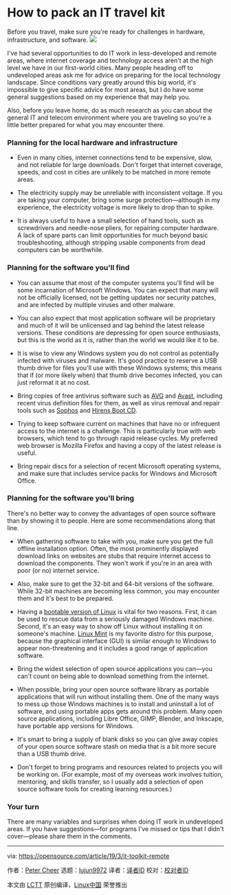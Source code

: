 [#]: collector: (lujun9972)
[#]: translator: ( )
[#]: reviewer: ( )
[#]: publisher: ( )
[#]: url: ( )
[#]: subject: (How to pack an IT travel kit)
[#]: via: (https://opensource.com/article/19/3/it-toolkit-remote)
[#]: author: (Peter Cheer https://opensource.com/users/petercheer)

How to pack an IT travel kit
======
Before you travel, make sure you're ready for challenges in hardware, infrastructure, and software.
![](https://opensource.com/sites/default/files/styles/image-full-size/public/lead-images/tools_sysadmin_cloud.png?itok=sUciG0Cn)

I've had several opportunities to do IT work in less-developed and remote areas, where internet coverage and technology access aren't at the high level we have in our first-world cities. Many people heading off to undeveloped areas ask me for advice on preparing for the local technology landscape. Since conditions vary greatly around this big world, it's impossible to give specific advice for most areas, but I do have some general suggestions based on my experience that may help you.

Also, before you leave home, do as much research as you can about the general IT and telecom environment where you are traveling so you're a little better prepared for what you may encounter there.

### Planning for the local hardware and infrastructure

  * Even in many cities, internet connections tend to be expensive, slow, and not reliable for large downloads. Don't forget that internet coverage, speeds, and cost in cities are unlikely to be matched in more remote areas.


  * The electricity supply may be unreliable with inconsistent voltage. If you are taking your computer, bring some surge protection—although in my experience, the electricity voltage is more likely to drop than to spike.


  * It is always useful to have a small selection of hand tools, such as screwdrivers and needle-nose pliers, for repairing computer hardware. A lack of spare parts can limit opportunities for much beyond basic troubleshooting, although stripping usable components from dead computers can be worthwhile.



### Planning for the software you'll find

  * You can assume that most of the computer systems you'll find will be some incarnation of Microsoft Windows. You can expect that many will not be officially licensed, not be getting updates nor security patches, and are infected by multiple viruses and other malware.


  * You can also expect that most application software will be proprietary and much of it will be unlicensed and lag behind the latest release versions. These conditions are depressing for open source enthusiasts, but this is the world as it is, rather than the world we would like it to be.


  * It is wise to view any Windows system you do not control as potentially infected with viruses and malware. It's good practice to reserve a USB thumb drive for files you'll use with these Windows systems; this means that if (or more likely when) that thumb drive becomes infected, you can just reformat it at no cost.


  * Bring copies of free antivirus software such as [AVG][1] and [Avast][2], including recent virus definition files for them, as well as virus removal and repair tools such as [Sophos][3] and [Hirens Boot CD][4].


  * Trying to keep software current on machines that have no or infrequent access to the internet is a challenge. This is particularly true with web browsers, which tend to go through rapid release cycles. My preferred web browser is Mozilla Firefox and having a copy of the latest release is useful.


  * Bring repair discs for a selection of recent Microsoft operating systems, and make sure that includes service packs for Windows and Microsoft Office.



### Planning for the software you'll bring

There's no better way to convey the advantages of open source software than by showing it to people. Here are some recommendations along that line.

  * When gathering software to take with you, make sure you get the full offline installation option. Often, the most prominently displayed download links on websites are stubs that require internet access to download the components. They won't work if you're in an area with poor (or no) internet service.


  * Also, make sure to get the 32-bit and 64-bit versions of the software. While 32-bit machines are becoming less common, you may encounter them and it's best to be prepared.


  * Having a [bootable version of Linux][5] is vital for two reasons. First, it can be used to rescue data from a seriously damaged Windows machine. Second, it's an easy way to show off Linux without installing it on someone's machine. [Linux Mint][6] is my favorite distro for this purpose, because the graphical interface (GUI) is similar enough to Windows to appear non-threatening and it includes a good range of application software.


  * Bring the widest selection of open source applications you can—you can't count on being able to download something from the internet.


  * When possible, bring your open source software library as portable applications that will run without installing them. One of the many ways to mess up those Windows machines is to install and uninstall a lot of software, and using portable apps gets around this problem. Many open source applications, including Libre Office, GIMP, Blender, and Inkscape, have portable app versions for Windows.


  * It's smart to bring a supply of blank disks so you can give away copies of your open source software stash on media that is a bit more secure than a USB thumb drive.


  * Don't forget to bring programs and resources related to projects you will be working on. (For example, most of my overseas work involves tuition, mentoring, and skills transfer, so I usually add a selection of open source software tools for creating learning resources.)



### Your turn

There are many variables and surprises when doing IT work in undeveloped areas. If you have suggestions—for programs I've missed or tips that I didn't cover—please share them in the comments.

--------------------------------------------------------------------------------

via: https://opensource.com/article/19/3/it-toolkit-remote

作者：[Peter Cheer][a]
选题：[lujun9972][b]
译者：[译者ID](https://github.com/译者ID)
校对：[校对者ID](https://github.com/校对者ID)

本文由 [LCTT](https://github.com/LCTT/TranslateProject) 原创编译，[Linux中国](https://linux.cn/) 荣誉推出

[a]: https://opensource.com/users/petercheer
[b]: https://github.com/lujun9972
[1]: https://www.avg.com/en-gb/free-antivirus-download
[2]: https://www.avast.com/en-gb/free-antivirus-download
[3]: https://www.sophos.com/en-us/products/free-tools/virus-removal-tool.aspx
[4]: https://www.hiren.info/
[5]: https://opensource.com/article/18/7/getting-started-etcherio
[6]: https://linuxmint.com/

